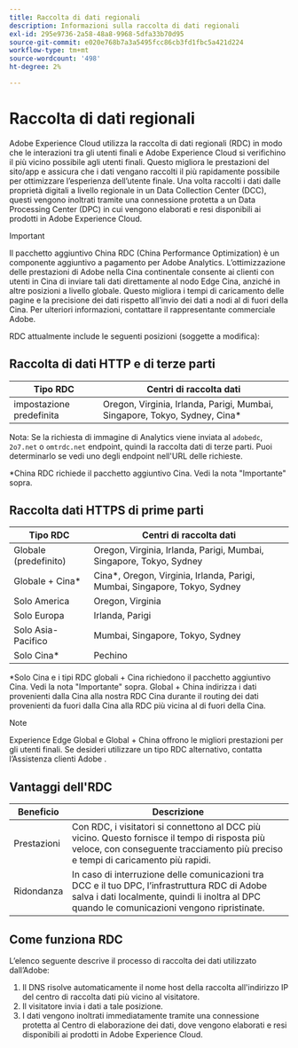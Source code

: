 ```yaml
---
title: Raccolta di dati regionali
description: Informazioni sulla raccolta di dati regionali
exl-id: 295e9736-2a58-48a8-9968-5dfa33b70d95
source-git-commit: e020e768b7a3a5495fcc86cb3fd1fbc5a421d224
workflow-type: tm+mt
source-wordcount: '498'
ht-degree: 2%

---
```


# Raccolta di dati regionali

Adobe Experience Cloud utilizza la raccolta di dati regionali (RDC) in modo che le interazioni tra gli utenti finali e Adobe Experience Cloud si verifichino il più vicino possibile agli utenti finali. Questo migliora le prestazioni del sito/app e assicura che i dati vengano raccolti il più rapidamente possibile per ottimizzare l’esperienza dell’utente finale. Una volta raccolti i dati dalle proprietà digitali a livello regionale in un Data Collection Center (DCC), questi vengono inoltrati tramite una connessione protetta a un Data Processing Center (DPC) in cui vengono elaborati e resi disponibili ai prodotti in Adobe Experience Cloud.

>[!IMPORTANT]
>
>Il pacchetto aggiuntivo China RDC (China Performance Optimization) è un componente aggiuntivo a pagamento per Adobe Analytics. L’ottimizzazione delle prestazioni di Adobe nella Cina continentale consente ai clienti con utenti in Cina di inviare tali dati direttamente al nodo Edge Cina, anziché in altre posizioni a livello globale. Questo migliora i tempi di caricamento delle pagine e la precisione dei dati rispetto all’invio dei dati a nodi al di fuori della Cina. Per ulteriori informazioni, contattare il rappresentante commerciale Adobe.

RDC attualmente include le seguenti posizioni (soggette a modifica):

## Raccolta di dati HTTP e di terze parti

| Tipo RDC | Centri di raccolta dati |
|---------------------|-------------------|
| impostazione predefinita | Oregon, Virginia, Irlanda, Parigi, Mumbai, Singapore, Tokyo, Sydney, Cina* |

Nota: Se la richiesta di immagine di Analytics viene inviata al `adobedc`, `2o7.net` o `omtrdc.net` endpoint, quindi la raccolta dati di terze parti. Puoi determinarlo se vedi uno degli endpoint nell&#39;URL delle richieste.

*China RDC richiede il pacchetto aggiuntivo Cina. Vedi la nota &quot;Importante&quot; sopra.

## Raccolta dati HTTPS di prime parti

| Tipo RDC | Centri di raccolta dati |
|---------------------|-------------------|
| Globale (predefinito) | Oregon, Virginia, Irlanda, Parigi, Mumbai, Singapore, Tokyo, Sydney |
| Globale + Cina* | Cina*, Oregon, Virginia, Irlanda, Parigi, Mumbai, Singapore, Tokyo, Sydney |
| Solo America | Oregon, Virginia |
| Solo Europa | Irlanda, Parigi |
| Solo Asia-Pacifico | Mumbai, Singapore, Tokyo, Sydney |
| Solo Cina* | Pechino |

*Solo Cina e i tipi RDC globali + Cina richiedono il pacchetto aggiuntivo Cina. Vedi la nota &quot;Importante&quot; sopra. Global + China indirizza i dati provenienti dalla Cina alla nostra RDC Cina durante il routing dei dati provenienti da fuori dalla Cina alla RDC più vicina al di fuori della Cina.

>[!NOTE]
>Experience Edge Global e Global + China offrono le migliori prestazioni per gli utenti finali. Se desideri utilizzare un tipo RDC alternativo, contatta l’Assistenza clienti Adobe .

## Vantaggi dell&#39;RDC

| Beneficio | Descrizione |
| --- | --- |
| Prestazioni | Con RDC, i visitatori si connettono al DCC più vicino. Questo fornisce il tempo di risposta più veloce, con conseguente tracciamento più preciso e tempi di caricamento più rapidi. |
| Ridondanza | In caso di interruzione delle comunicazioni tra DCC e il tuo DPC, l’infrastruttura RDC di Adobe salva i dati localmente, quindi li inoltra al DPC quando le comunicazioni vengono ripristinate. |

## Come funziona RDC

L’elenco seguente descrive il processo di raccolta dei dati utilizzato dall’Adobe:

1. Il DNS risolve automaticamente il nome host della raccolta all&#39;indirizzo IP del centro di raccolta dati più vicino al visitatore.
1. Il visitatore invia i dati a tale posizione.
1. I dati vengono inoltrati immediatamente tramite una connessione protetta al Centro di elaborazione dei dati, dove vengono elaborati e resi disponibili ai prodotti in Adobe Experience Cloud.
